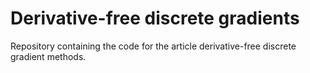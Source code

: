 # Derivative-free discrete gradients
Repository containing the code for the article derivative-free discrete gradient methods.
